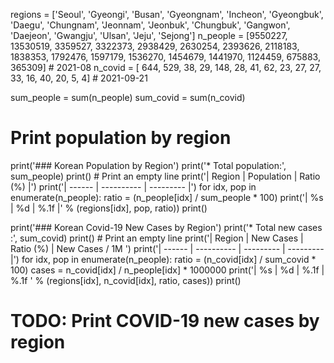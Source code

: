 regions  = ['Seoul', 'Gyeongi', 'Busan', 'Gyeongnam', 'Incheon', 'Gyeongbuk', 'Daegu', 'Chungnam', 'Jeonnam', 'Jeonbuk', 'Chungbuk', 'Gangwon', 'Daejeon', 'Gwangju', 'Ulsan', 'Jeju', 'Sejong']
n_people = [9550227,  13530519, 3359527,     3322373,   2938429,     2630254, 2393626,    2118183,   1838353,   1792476,    1597179,   1536270,   1454679,   1441970, 1124459, 675883,   365309] # 2021-08
n_covid  = [    644,       529,      38,          29,       148,          28,      41,         62,        23,        27,         27,        33,        16,        40,      20,      5,        4] # 2021-09-21

sum_people = sum(n_people)
sum_covid  = sum(n_covid)

# Print population by region
print('### Korean Population by Region')
print('* Total population:', sum_people)
print() # Print an empty line
print('| Region | Population | Ratio (%) |')
print('| ------ | ---------- | --------- |')
for idx, pop in enumerate(n_people):
    ratio = (n_people[idx] / sum_people * 100)
    print('| %s | %d | %.1f |' % (regions[idx], pop, ratio))
print()

print('### Korean Covid-19 New Cases by Region')
print('* Total new cases :', sum_covid)
print() # Print an empty line
print('| Region | New Cases | Ratio (%) | New Cases / 1M ')
print('| ------ | ---------- | --------- | --------- |')
for idx, pop in enumerate(n_people):
    ratio = (n_covid[idx] / sum_covid * 100)
    cases = n_covid[idx] / n_people[idx]  * 1000000
    print('| %s | %d | %.1f | %.1f ' % (regions[idx], n_covid[idx], ratio, cases))
print()

# TODO: Print COVID-19 new cases by region